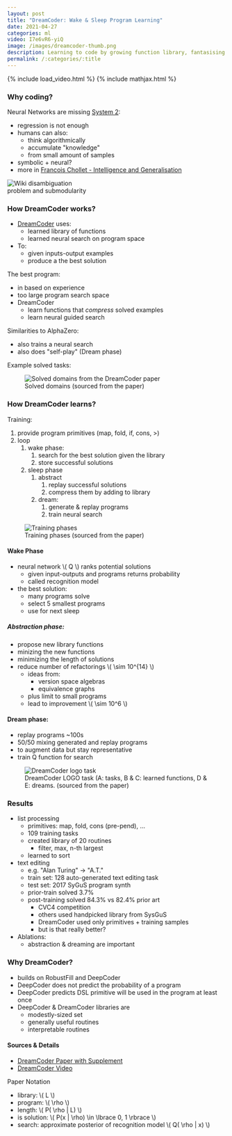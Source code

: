 ```yaml
---
layout: post
title: "DreamCoder: Wake & Sleep Program Learning"
date: 2021-04-27
categories: ml
video: I7e6vR6-yiQ
image: /images/dreamcoder-thumb.png
description: Learning to code by growing function library, fantasising coding tasks, and training neural search.
permalink: /:categories/:title
---
```


{% include load_video.html %}
{% include mathjax.html %}

### Why coding?

Neural Networks are missing [System 2](https://en.wikipedia.org/wiki/Thinking,_Fast_and_Slow):
- regression is not enough
- humans can also:
  - think algorithmically
  - accumulate "knowledge"
  - from small amount of samples
- symbolic + neural?
- more in [Francois Chollet - Intelligence and Generalisation](https://youtu.be/J0p_thJJnoo)


<img
    class="figure-img img-fluid rounded lazyload"
    alt="Wiki disambiguation problem and submodularity"
    data-src="https://upload.wikimedia.org/wikipedia/en/c/c1/Thinking%2C_Fast_and_Slow.jpg"
    style="max-width: 200px">


### How DreamCoder works?

- [DreamCoder](https://web.mit.edu/ellisk/www/documents/dreamcoder_with_supplement.pdf) uses:
  - learned library of functions
  - learned neural search on program space
- To:
  - given inputs-output examples
  - produce a the best solution  
    
    
The best program:
- in based on experience
- too large program search space
- DreamCoder  
  - learn functions that _compress_ solved examples
  - learn neural guided search


Similarities to AlphaZero:
- also trains a neural search
- also does "self-play" (Dream phase)

Example solved tasks:

<figure class="figure">
    <img
        class="figure-img img-fluid rounded lazyload"
        alt="Solved domains from the DreamCoder paper "
        data-src="/images/dreamcoder-tasks.png"
        style="max-width: 500px">
    <figcaption class="figure-caption">
        Solved domains (sourced from the paper)
    </figcaption>
</figure>


### How DreamCoder learns?

Training:
1. provide program primitives (map, fold, if, cons, >)
1. loop
    1. wake phase:
        1. search for the best solution given the library
        1. store successful solutions
    1. sleep phase
        1. abstract
            1. replay successful solutions
            1. compress them by adding to library
        1. dream:
            1. generate & replay programs
            1. train neural search

<figure class="figure">
    <img
        class="figure-img img-fluid rounded lazyload"
        alt="Training phases"
        data-src="/images/dreamcoder-phases.png"
        style="max-width: 900px">
    <figcaption class="figure-caption">
        Training phases (sourced from the paper)
    </figcaption>
</figure>


#### Wake Phase
- neural network \\( Q \\) ranks potential solutions
  - given input-outputs and programs returns probability
  - called recognition model
- the best solution:
    - many programs solve
    - select 5 smallest programs
    - use for next sleep
    

##### Abstraction phase:
- propose new library functions 
- minizing the new functions
- minimizing the length of solutions
- reduce number of refactorings \\( \sim 10^{14} \\)
    - ideas from:
        - version space algebras
        - equivalence graphs
    - plus limit to small programs
    - lead to improvement \\( \sim 10^6 \\)
    
    
#### Dream phase:
- replay programs ~100s
- 50/50 mixing generated and replay programs
- to augment data but stay representative
- train Q function for search


<figure class="figure">
    <img
        class="figure-img img-fluid rounded lazyload"
        alt="DreamCoder logo task"
        data-src="/images/dreamcoder-logo-task.png"
        style="max-width: 900px">
    <figcaption class="figure-caption">
         DreamCoder LOGO task (A: tasks, B & C: learned functions, D & E: dreams. (sourced from the paper)
    </figcaption>
</figure>


### Results
- list processing
    - primitives: map, fold, cons (pre-pend), ...
    - 109 training tasks
    - created library of 20 routines
        - filter, max, n-th largest
    - learned to sort
- text editing
    - e.g. "Alan Turing" -> "A.T."
    - train set: 128 auto-generated text editing task  
    - test set: 2017 SyGuS program synth  
    - prior-train solved 3.7%
    - post-training solved 84.3% vs 82.4% prior art
        - CVC4 competition
        - others used handpicked library from SysGuS
        - DreamCoder used only primitives + training samples
        - but is that really better?
- Ablations:
    - abstraction & dreaming are important
    
    
### Why DreamCoder?
- builds on RobustFill and DeepCoder
- DeepCoder does not predict the probability of a program
- DeepCoder predicts DSL primitive will be used in the program at least once
- DeepCoder & DreamCoder libraries are 
  - modestly-sized set
  - generally useful routines
  - interpretable routines  


#### Sources & Details
- [DreamCoder Paper with Supplement](https://web.mit.edu/ellisk/www/documents/dreamcoder_with_supplement.pdf)
- [DreamCoder Video](https://youtu.be/NYIeP1hns6A)

Paper Notation
- library: \\( L \\)
- program:
  \\( \rho \\)
- length:
  \\( P( \rho | L) \\)
- is solution:
  \\( P(x | \rho) \in \lbrace 0, 1 \rbrace \\)
- search: approximate posterior of recognition model
  \\( Q( \rho | x) \\)


